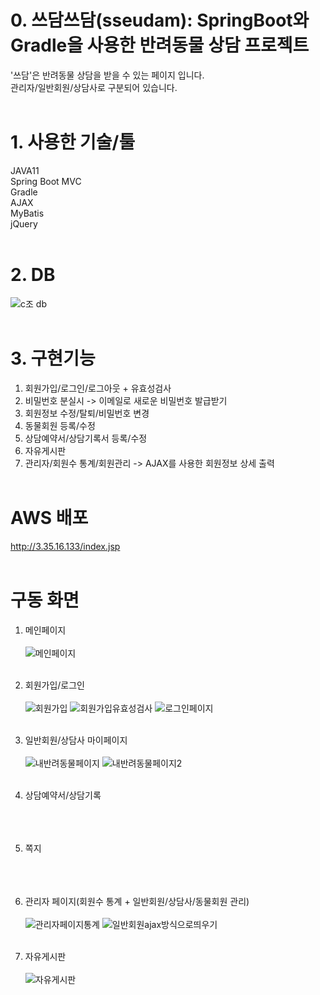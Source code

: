 # 0. 쓰담쓰담(sseudam): SpringBoot와 Gradle을 사용한 반려동물 상담 프로젝트
'쓰담'은 반려동물 상담을 받을 수 있는 페이지 입니다.<br>
관리자/일반회원/상담사로 구분되어 있습니다.
<br><br>

# 1. 사용한 기술/툴
JAVA11<br>
Spring Boot MVC<br>
Gradle<br>
AJAX<br>
MyBatis<br>
jQuery
<br><br>

# 2. DB
![c조 db](https://github.com/KayoonLee/sseudam/assets/121711903/0dbf2506-4296-4e36-9838-e4d23386a823)
<br><br>

# 3. 구현기능
1. 회원가입/로그인/로그아웃 + 유효성검사
2. 비밀번호 분실시 -> 이메일로 새로운 비밀번호 발급받기
3. 회원정보 수정/탈퇴/비밀번호 변경
4. 동물회원 등록/수정
5. 상담예약서/상담기록서 등록/수정
6. 자유게시판
7. 관리자/회원수 통계/회원관리 -> AJAX를 사용한 회원정보 상세 출력
<br><br>

# AWS 배포
http://3.35.16.133/index.jsp
<br><br>

# 구동 화면
1. 메인페이지<br><br>
![메인페이지](https://github.com/KayoonLee/sseudam/assets/121711903/fb35f139-deb2-4cf2-a79f-c70b1b79bac2)
<br><br>

2. 회원가입/로그인<br><br>
![회원가입](https://github.com/KayoonLee/sseudam/assets/121711903/e6c010f0-3915-4df5-b168-4fc2f6ba882a)
![회원가입유효성검사](https://github.com/KayoonLee/sseudam/assets/121711903/37ab7d05-a11c-4f6b-bbb1-8db4ad6826fb)
![로그인페이지](https://github.com/KayoonLee/sseudam/assets/121711903/585c1675-6e92-4389-8028-158e33f732bc)
<br><br>

3. 일반회원/상담사 마이페이지<br><br>
![내반려동물페이지](https://github.com/KayoonLee/sseudam/assets/121711903/25861613-8b5d-435b-a335-d44475286a21)
![내반려동물페이지2](https://github.com/KayoonLee/sseudam/assets/121711903/1e7a2ef2-4952-458f-8c80-7b0b2eb38831)
<br><br>

4. 상담예약서/상담기록<br><br>
<br><br>

5. 쪽지<br><br>
<br><br>

5. 관리자 페이지(회원수 통계 + 일반회원/상담사/동물회원 관리)<br><br>
![관리자페이지통계](https://github.com/KayoonLee/sseudam/assets/121711903/8b5540f9-40f8-40df-b58d-d2e867547059)
![일반회원ajax방식으로띄우기](https://github.com/KayoonLee/sseudam/assets/121711903/a257f147-fbff-4bed-a91c-b82ee146e32e)
<br><br>

6. 자유게시판<br><br>
![자유게시판](https://github.com/KayoonLee/sseudam/assets/121711903/1b8a74eb-bd6e-4235-a5a7-8a297dc324bd)
<br><br>






